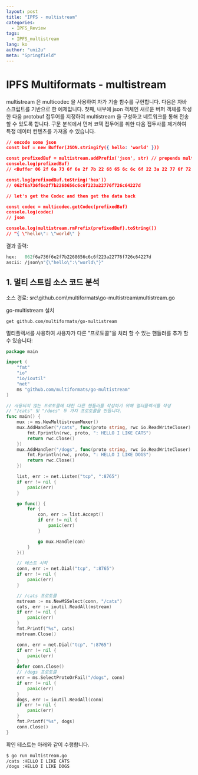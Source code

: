 ```yaml
---
layout: post
title: "IPFS - multistream"
categories:
  - IPFS_Review
tags:
  - IPFS_multistream
lang: ko
author: "uni2u"
meta: "Springfield"
---
```


# IPFS Multiformats - multistream

multistream 은 multicodec 을 사용하여 자가 기술 함수를 구현합니다. 다음은 자바 스크립트를 기반으로 한 예제입니다. 첫째, 내부에 json 객체인 새로운 버퍼 객체를 작성한 다음 protobuf 접두어를 지정하여 multistream 을 구성하고 네트워크를 통해 전송할 수 있도록 합니다. 구문 분석에서 먼저 코덱 접두어를 취한 다음 접두사를 제거하여 특정 데이터 컨텐츠를 가져올 수 있습니다.

```json
// encode some json
const buf = new Buffer(JSON.stringify({ hello: 'world' }))

const prefixedBuf = multistream.addPrefix('json', str) // prepends multicodec ('json')
console.log(prefixedBuf)
// <Buffer 06 2f 6a 73 6f 6e 2f 7b 22 68 65 6c 6c 6f 22 3a 22 77 6f 72 6c 64 22 7d>

const.log(prefixedBuf.toString('hex'))
// 062f6a736f6e2f7b2268656c6c6f223a22776f726c64227d

// let's get the Codec and then get the data back

const codec = multicodec.getCodec(prefixedBuf)
console.log(codec)
// json

console.log(multistream.rmPrefix(prefixedBuf).toString())
// "{ \"hello\": \"world\" }
```

결과 출력:

```protobuf
hex:   062f6a736f6e2f7b2268656c6c6f223a22776f726c64227d
ascii: /json\n"{\"hello\":\"world\"}"
```

## 1. 멀티 스트림 소스 코드 분석

소스 경로: src\github.com\multiformats\go-multistream\multistream.go

go-multistream 설치

`get github.com/multiformats/go-multistream`

멀티플렉서를 사용하여 사용자가 다른 "프로토콜"을 처리 할 수 있는 핸들러를 추가 할 수 있습니다:

```go
package main

import (
    "fmt"
    "io"
    "io/ioutil"
    "net"
    ms "github.com/multiformats/go-multistream"
)

// 사용되지 않는 프로토콜에 대한 다른 핸들러를 작성하기 위해 멀티플렉서를 작성
// "/cats" 및 "/docs" 두 가지 프로토콜을 만듭니다.
func main() {
    mux := ms.NewMultistreamMuxer()
    mux.AddHandler("/cats", func(proto string, rwc io.ReadWriteCloser) error {
        fmt.Fprintln(rwc, proto, ": HELLO I LIKE CATS")
        return rwc.Close()
    })
    mux.AddHandler("/dogs", func(proto string, rwc io.ReadWriteCloser) error {
        fmt.Fprintln(rwc, proto, ": HELLO I LIKE DOGS")
        return rwc.Close()
    })

    list, err := net.Listen("tcp", ":8765")
    if err != nil {
        panic(err)
    }

    go func() {
        for {
            con, err := list.Accept()
            if err != nil {
                panic(err)
            }

            go mux.Handle(con)
        }
    }()

    // 테스트 시작
    conn, err := net.Dial("tcp", ":8765")
    if err != nil {
        panic(err)
    }

    // /cats 프로토콜
    mstream := ms.NewMSSelect(conn, "/cats")
    cats, err := ioutil.ReadAll(mstream)
    if err != nil {
        panic(err)
    }
    fmt.Printf("%s", cats)
    mstream.Close()

    conn, err = net.Dial("tcp", ":8765")
    if err != nil {
        panic(err)
    }
    defer conn.Close()
    // /dogs 프로토콜
    err = ms.SelectProtoOrFail("/dogs", conn)
    if err != nil {
        panic(err)
    }
    dogs, err := ioutil.ReadAll(conn)
    if err != nil {
        panic(err)
    }
    fmt.Printf("%s", dogs)
    conn.Close()
}
```

확인 테스트는 아래와 같이 수행합니다.

```protobuf
$ go run multistream.go
/cats :HELLO I LIKE CATS
/dogs :HELLO I LIKE DOGS
```
